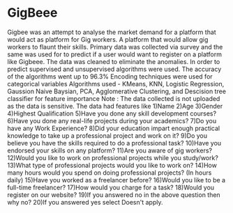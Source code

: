 # GigBeee
Gigbee was an attempt to analyse the market demand for a platform that would act as platform for Gig workers.
A platform that would allow gig workers to flaunt their skills.
Primary data was collected via survey and the same was used for to predict if a user would want to register on a platform like Gigbeee.
The data was cleaned to eliminate the anomalies.
In order to predict supervised and unsupervised algorithms were used.
The accuracy of the algorithms went up to 96.3%
Encoding techniques were used for categorical variables
Algorithms used - KMeans, KNN, Logistic Regression, Gaussion Naive Baysian, PCA, Agglomerative Clustering, and Descision tree classifier for feature importance
Note : The data collected is not uploaded as the data is sensitive. The data had features like
1)Name
2)Age
3)Gender
4)Highest Qualification
5)Have you done any skill development courses?
6)Have you done any real-life projects during your academics?
7)Do you have any Work Experience?
8)Did your education impart enough practical knowledge to take up a professional project and work on it?
9)Do you believe you have the skills required to do a professional task?
10)Have you endorsed your skills on any platform?
11)Are you aware of gig workers?
12)Would you like to work on professional projects while you study/work?
13)What type of professional projects would you like to work on?
14)How many hours would you spend on doing professional projects? (In hours daily)
15)Have you worked as a freelancer before?
16)Would you like to be a full-time freelancer?
17)How would you charge for a task?
18)Would you register on our website?
19)If you answered no in the above question then why no?
20)If you answered yes select Doesn't apply.
